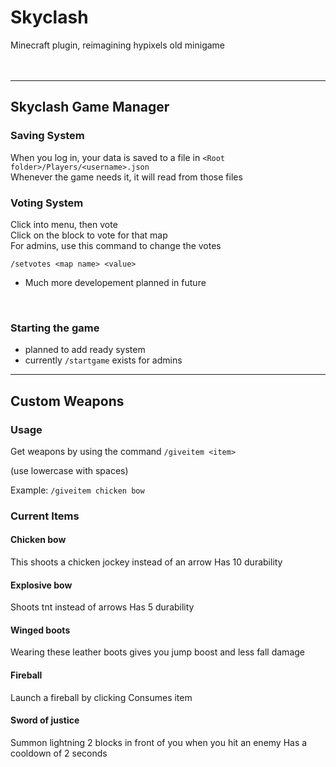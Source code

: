# Skyclash
Minecraft plugin, reimagining hypixels old minigame
<br>
<br>
<br>

***

## Skyclash Game Manager
### Saving System
When you log in, your data is saved to a file in ```<Root folder>/Players/<username>.json```
<br>
Whenever the game needs it, it will read from those files
<br>

### Voting System
Click into menu, then vote
<br>
Click on the block to vote for that map
<br>
For admins, use this command to change the votes

```/setvotes <map name> <value>```

- Much more developement planned in future
<br>

### Starting the game
- planned to add ready system
- currently ```/startgame``` exists for admins

***

## Custom Weapons
### Usage
Get weapons by using the command 
  ```/giveitem <item>```
<br>

(use lowercase with spaces)
<br>

Example:
  ```/giveitem chicken bow```

### Current Items

#### Chicken bow
This shoots a chicken jockey instead of an arrow
Has 10 durability
<br>

#### Explosive bow
Shoots tnt instead of arrows
Has 5 durability
<br>
#### Winged boots
Wearing these leather boots gives you jump boost and less fall damage
<br>
#### Fireball
Launch a fireball by clicking
Consumes item
<br>
#### Sword of justice
Summon lightning 2 blocks in front of you when you hit an enemy
Has a cooldown of 2 seconds


